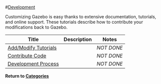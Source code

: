 #[Development][1]

Customizing Gazebo is easy thanks to extensive documentation, tutorials, and online support. These tutorials describe how to contribute your modifications back to Gazebo.

|Title|Description|Notes|
|----|----|----|
|[Add/Modify Tutorials][2]||*NOT DONE*|
|[Contribute Code][3]||*NOT DONE*|
|[Development Process][4]||*NOT DONE*|

**Return to [Categories][5]**

[1]: http://gazebosim.org/tutorials?cat=development
[2]: ../gazebo_notes/.md
[3]: ../gazebo_notes/.md
[4]: ../gazebo_notes/.md
[5]: ../gazebo_notes.md

